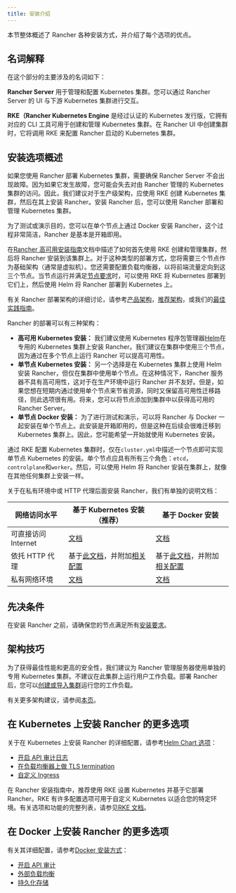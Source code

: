 ```yaml
---
title: 安装介绍
---
```


本节整体概述了 Rancher 各种安装方式，并介绍了每个选项的优点。

## 名词解释

在这个部分的主要涉及的名词如下：

**Rancher Server** 用于管理和配置 Kubernetes 集群。您可以通过 Rancher Server 的 UI 与下游 Kubernetes 集群进行交互。

**RKE（Rancher Kubernetes Engine** 是经过认证的 Kubernetes 发行版，它拥有对应的 CLI 工具可用于创建和管理 Kubernetes 集群。在 Rancher UI 中创建集群时，它将调用 RKE 来配置 Rancher 启动的 Kubernetes 集群。

## 安装选项概述

如果您使用 Rancher 部署 Kubernetes 集群，需要确保 Rancher Server 不会出现故障。因为如果它发生故障，您可能会失去对由 Rancher 管理的 Kubernetes 集群的访问。因此，我们建议对于生产级架构，应使用 RKE 创建 Kubernetes 集群，然后在其上安装 Rancher。安装 Rancher 后，您可以使用 Rancher 部署和管理 Kubernetes 集群。

为了测试或演示目的，您可以在单个节点上通过 Docker 安装 Rancher，这个过程非常简洁，Rancher 是基本是开箱即用。

在[Rancher 高可用安装指南](/docs/installation/k8s-install/_index)文档中描述了如何首先使用 RKE 创建和管理集群，然后将 Rancher 安装到该集群上。对于这种类型的部署方式，您将需要三个节点作为基础架构（通常是虚拟机）。您还需要配置负载均衡器，以将前端流量定向到这三个节点。当节点运行并满足[节点要求](/docs/installation/requirements/_index)时，可以使用 RKE 将 Kubernetes 部署到它们上，然后使用 Helm 将 Rancher 部署到 Kubernetes 上。

有关 Rancher 部署架构的详细讨论，请参考[产品架构](/docs/overview/architecture/_index)，[推荐架构](/docs/overview/architecture-recommendations/_index)，或我们的[最佳实践指南](/docs/best-practices/deployment-types/_index)。

Rancher 的部署可以有三种架构：

- **高可用 Kubernetes 安装：** 我们建议使用 Kubernetes 程序包管理器[Helm](/docs/overview/concepts/_index)在专用的 Kubernetes 集群上安装 Rancher。我们建议在集群中使用三个节点，因为通过在多个节点上运行 Rancher 可以提高可用性。
- **单节点 Kubernetes 安装：** 另一个选择是在 Kubernetes 集群上使用 Helm 安装 Rancher，但仅在集群中使用单个节点。在这种情况下，Rancher 服务器不具有高可用性，这对于在生产环境中运行 Rancher 并不友好。但是，如果您想在短期内通过使用单个节点来节省资源，同时又保留高可用性迁移路径，则此选项很有用。将来，您可以将节点添加到集群中以获得高可用的 Rancher Server。
- **单节点 Docker 安装：** 为了进行测试和演示，可以将 Rancher 与 Docker 一起安装在单个节点上。此安装是开箱即用的，但是这种在后续会很难迁移到 Kubernetes 集群上。因此，您可能希望一开始就使用 Kubernetes 安装。

通过 RKE 配置 Kubernetes 集群时，仅在`cluster.yml`中描述一个节点即可实现单节点 Kubernetes 的安装。单个节点应具有所有三个角色：`etcd`，`controlplane`和`worker`。然后，可以使用 Helm 将 Rancher 安装在集群上，就像在其他任何集群上安装一样。

关于在私有环境中或 HTTP 代理后面安装 Rancher，我们有单独的说明文档：

| 网络访问水平        | 基于 Kubernetes 安装（推荐）                                                                                           | 基于 Docker 安装                                                                                                                                                                       |
| ------------------- | ---------------------------------------------------------------------------------------------------------------------- | -------------------------------------------------------------------------------------------------------------------------------------------------------------------------------------- |
| 可直接访问 Internet | [文档](/docs/installation/k8s-install/_index)                                                                          | [文档](/docs/installation/other-installation-methods/single-node-docker/_index)                                                                                                        |
| 依托 HTTP 代理      | 基于[此文档](/docs/installation/k8s-install/_index)，并附加[相关配置](/docs/installation/options/chart-options/_index) | 基于[此文档](/docs/installation/other-installation-methods/single-node-docker/_index)，并附加[相关配置](/docs/installation/other-installation-methods/single-node-docker/proxy/_index) |
| 私有网络环境        | [文档](/docs/installation/other-installation-methods/air-gap/_index)                                                   | [文档](/docs/installation/other-installation-methods/air-gap/_index)                                                                                                                   |

## 先决条件

在安装 Rancher 之前，请确保您的节点满足所有[安装要求](/docs/installation/requirements/_index)。

## 架构技巧

为了获得最佳性能和更高的安全性，我们建议为 Rancher 管理服务器使用单独的专用 Kubernetes 集群。不建议在此集群上运行用户工作负载。部署 Rancher 后，您可以[创建或导入集群](/docs/cluster-provisioning/_index)运行您的工作负载。

有关更多架构建议，请参阅[本页](/docs/overview/architecture-recommendations/_index)。

## 在 Kubernetes 上安装 Rancher 的更多选项

关于在 Kubernetes 上安装 Rancher 的详细配置，请参考[Helm Chart 选项](/docs/installation/options/chart-options/_index)：

- [开启 API 审计日志](/docs/installation/options/chart-options/_index)
- [在负载均衡器上做 TLS termination](/docs/installation/options/chart-options/_index)
- [自定义 Ingress](/docs/installation/options/chart-options/_index)

在 Rancher 安装指南中，推荐使用 RKE 设置 Kubernetes 并基于它部署 Rancher。RKE 有许多配置选项可用于自定义 Kubernetes 以适合您的特定环境。有关选项和功能的完整列表，请参见[RKE 文档](https://rancher.com/docs/rke/latest/en/config-options/)。

## 在 Docker 上安装 Rancher 的更多选项

有关其详细配置，请参考[Docker 安装方式](/docs/installation/other-installation-methods/single-node-docker/_index)：

- [开启 API 审计](/docs/installation/other-installation-methods/single-node-docker/_index)
- [外部负载均衡](/docs/installation/other-installation-methods/single-node-docker/single-node-install-external-lb/_index)
- [持久化存储](/docs/installation/other-installation-methods/single-node-docker/_index)
